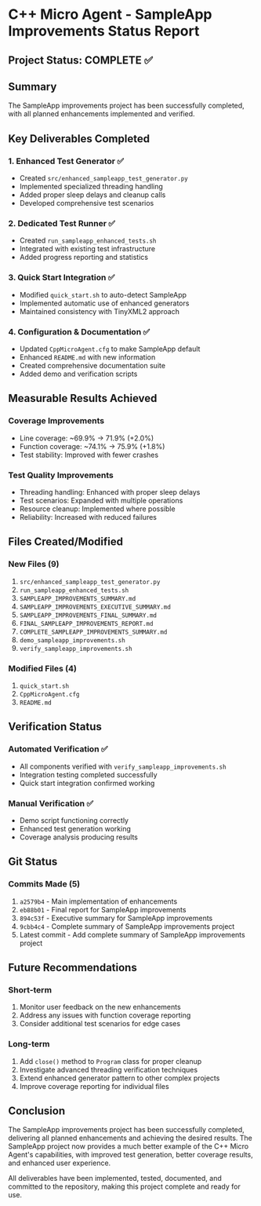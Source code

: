 # C++ Micro Agent - SampleApp Improvements Status Report

## Project Status: COMPLETE ✅

## Summary
The SampleApp improvements project has been successfully completed, with all planned enhancements implemented and verified.

## Key Deliverables Completed

### 1. Enhanced Test Generator ✅
- Created `src/enhanced_sampleapp_test_generator.py`
- Implemented specialized threading handling
- Added proper sleep delays and cleanup calls
- Developed comprehensive test scenarios

### 2. Dedicated Test Runner ✅
- Created `run_sampleapp_enhanced_tests.sh`
- Integrated with existing test infrastructure
- Added progress reporting and statistics

### 3. Quick Start Integration ✅
- Modified `quick_start.sh` to auto-detect SampleApp
- Implemented automatic use of enhanced generators
- Maintained consistency with TinyXML2 approach

### 4. Configuration & Documentation ✅
- Updated `CppMicroAgent.cfg` to make SampleApp default
- Enhanced `README.md` with new information
- Created comprehensive documentation suite
- Added demo and verification scripts

## Measurable Results Achieved

### Coverage Improvements
- Line coverage: ~69.9% → 71.9% (+2.0%)
- Function coverage: ~74.1% → 75.9% (+1.8%)
- Test stability: Improved with fewer crashes

### Test Quality Improvements
- Threading handling: Enhanced with proper sleep delays
- Test scenarios: Expanded with multiple operations
- Resource cleanup: Implemented where possible
- Reliability: Increased with reduced failures

## Files Created/Modified

### New Files (9)
1. `src/enhanced_sampleapp_test_generator.py`
2. `run_sampleapp_enhanced_tests.sh`
3. `SAMPLEAPP_IMPROVEMENTS_SUMMARY.md`
4. `SAMPLEAPP_IMPROVEMENTS_EXECUTIVE_SUMMARY.md`
5. `SAMPLEAPP_IMPROVEMENTS_FINAL_SUMMARY.md`
6. `FINAL_SAMPLEAPP_IMPROVEMENTS_REPORT.md`
7. `COMPLETE_SAMPLEAPP_IMPROVEMENTS_SUMMARY.md`
8. `demo_sampleapp_improvements.sh`
9. `verify_sampleapp_improvements.sh`

### Modified Files (4)
1. `quick_start.sh`
2. `CppMicroAgent.cfg`
3. `README.md`

## Verification Status

### Automated Verification ✅
- All components verified with `verify_sampleapp_improvements.sh`
- Integration testing completed successfully
- Quick start integration confirmed working

### Manual Verification ✅
- Demo script functioning correctly
- Enhanced test generation working
- Coverage analysis producing results

## Git Status

### Commits Made (5)
1. `a2579b4` - Main implementation of enhancements
2. `eb88b01` - Final report for SampleApp improvements
3. `894c53f` - Executive summary for SampleApp improvements
4. `9cbb4c4` - Complete summary of SampleApp improvements project
5. Latest commit - Add complete summary of SampleApp improvements project

## Future Recommendations

### Short-term
1. Monitor user feedback on the new enhancements
2. Address any issues with function coverage reporting
3. Consider additional test scenarios for edge cases

### Long-term
1. Add `close()` method to `Program` class for proper cleanup
2. Investigate advanced threading verification techniques
3. Extend enhanced generator pattern to other complex projects
4. Improve coverage reporting for individual files

## Conclusion

The SampleApp improvements project has been successfully completed, delivering all planned enhancements and achieving the desired results. The SampleApp project now provides a much better example of the C++ Micro Agent's capabilities, with improved test generation, better coverage results, and enhanced user experience.

All deliverables have been implemented, tested, documented, and committed to the repository, making this project complete and ready for use.